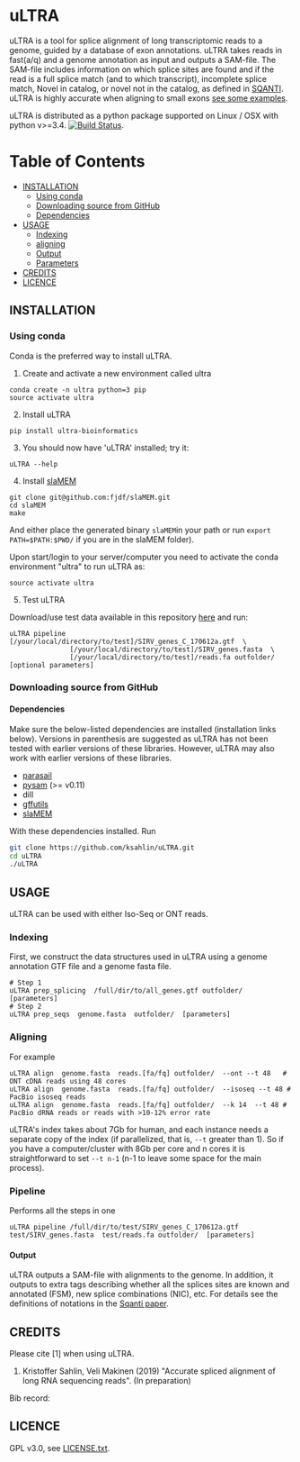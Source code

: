 uLTRA
===========

uLTRA is a tool for splice alignment of long transcriptomic reads to a genome, guided by a database of exon annotations. uLTRA takes reads in fast(a/q) and a genome annotation as input and outputs a SAM-file. The SAM-file includes information on which splice sites are found and if the read is a full splice match (and to which transcript), incomplete splice match, Novel in catalog, or novel not in the catalog, as defined in [SQANTI](https://github.com/ConesaLab/SQANTI). uLTRA is highly accurate when aligning to small exons [see some examples](https://github.com/ksahlin/ultra/tree/master/data/images).

uLTRA is distributed as a python package supported on Linux / OSX with python v>=3.4. [![Build Status](https://travis-ci.org/ksahlin/uLTRA.svg?branch=master)](https://travis-ci.org/ksahlin/uLTRA).

Table of Contents
=================

  * [INSTALLATION](#INSTALLATION)
    * [Using conda](#Using-conda)
    * [Downloading source from GitHub](#Downloading-source-from-github)
    * [Dependencies](#Dependencies)
  * [USAGE](#USAGE)
    * [Indexing](#Indexing)
    * [aligning](#Aligning)
    * [Output](#Output)
    * [Parameters](#Parameters)
  * [CREDITS](#CREDITS)
  * [LICENCE](#LICENCE)



INSTALLATION
----------------

### Using conda
Conda is the preferred way to install uLTRA.

1. Create and activate a new environment called ultra

```
conda create -n ultra python=3 pip 
source activate ultra
```

2. Install uLTRA 

```
pip install ultra-bioinformatics
```

3. You should now have 'uLTRA' installed; try it:
```
uLTRA --help
```

4. Install [slaMEM](https://github.com/fjdf/slaMEM)

```
git clone git@github.com:fjdf/slaMEM.git
cd slaMEM
make 
```
And either place the generated binary `slaMEM`in your path or run `export PATH=$PATH:$PWD/` if you are in the slaMEM folder).


Upon start/login to your server/computer you need to activate the conda environment "ultra" to run uLTRA as:
```
source activate ultra
```

5. Test uLTRA

Download/use test data available in this repository [here](https://github.com/ksahlin/ultra/tree/master/test) and run: 

```
uLTRA pipeline [/your/local/directory/to/test]/SIRV_genes_C_170612a.gtf  \
               [/your/local/directory/to/test]/SIRV_genes.fasta  \
               [/your/local/directory/to/test]/reads.fa outfolder/  [optional parameters]
```

### Downloading source from GitHub

#### Dependencies

Make sure the below-listed dependencies are installed (installation links below). Versions in parenthesis are suggested as uLTRA has not been tested with earlier versions of these libraries. However, uLTRA may also work with earlier versions of these libraries.
* [parasail](https://github.com/jeffdaily/parasail-python)
* [pysam](http://pysam.readthedocs.io/en/latest/installation.html) (>= v0.11)
* dill
* [gffutils](https://pythonhosted.org/gffutils/)
* [slaMEM](https://github.com/fjdf/slaMEM)


With these dependencies installed. Run

```sh
git clone https://github.com/ksahlin/uLTRA.git
cd uLTRA
./uLTRA
```


USAGE
-------

uLTRA can be used with either Iso-Seq or ONT reads. 


### Indexing

First, we construct the data structures used in uLTRA using a genome annotation GTF file and a genome fasta file.

```
# Step 1
uLTRA prep_splicing  /full/dir/to/all_genes.gtf outfolder/  [parameters]
# Step 2
uLTRA prep_seqs  genome.fasta  outfolder/  [parameters]
```


### Aligning

For example

```
uLTRA align  genome.fasta  reads.[fa/fq] outfolder/  --ont --t 48   # ONT cDNA reads using 48 cores
uLTRA align  genome.fasta  reads.[fa/fq] outfolder/  --isoseq --t 48 # PacBio isoseq reads
uLTRA align  genome.fasta  reads.[fa/fq] outfolder/  --k 14  --t 48 # PacBio dRNA reads or reads with >10-12% error rate
```

uLTRA's index takes about 7Gb for human, and each instance needs a separate copy of the index (if parallelized, that is, `--t` greater than 1). So if you have a computer/cluster with 8Gb per core and n cores it is straightforward to set `--t n-1` (n-1 to leave some space for the main process). 

### Pipeline

Performs all the steps in one

```
uLTRA pipeline /full/dir/to/test/SIRV_genes_C_170612a.gtf  test/SIRV_genes.fasta  test/reads.fa outfolder/  [parameters]
```

#### Output

uLTRA outputs a SAM-file with alignments to the genome. In addition, it outputs to extra tags describing whether all the splices sites are known and annotated (FSM), new splice combinations (NIC), etc. For details see the definitions of notations in the [Sqanti paper](https://genome.cshlp.org/content/28/7/1096).



CREDITS
----------------

Please cite [1] when using uLTRA.

1. Kristoffer Sahlin, Veli Makinen (2019) "Accurate spliced alignment of long RNA sequencing reads". (In preparation)

Bib record: 


LICENCE
----------------

GPL v3.0, see [LICENSE.txt](https://github.com/ksahlin/uLTRA/blob/master/LICENCE.txt).


